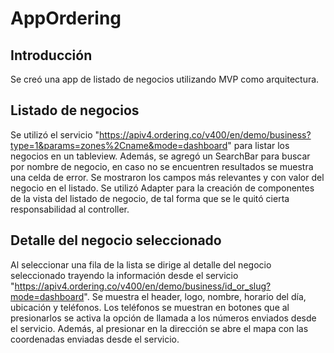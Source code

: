 # AppOrdering

## Introducción
Se creó una app de listado de negocios utilizando MVP como arquitectura.

## Listado de negocios
Se utilizó el servicio "https://apiv4.ordering.co/v400/en/demo/business?type=1&params=zones%2Cname&mode=dashboard" para listar los negocios en un tableview. Además, se agregó un SearchBar para buscar por nombre de negocio, en caso no se encuentren resultados se muestra una celda de error. Se mostraron los campos más relevantes y con valor del negocio en el listado. Se utilizó Adapter para la creación de componentes de la vista del listado de negocio, de tal forma que se le quitó cierta responsabilidad al controller.

## Detalle del negocio seleccionado
Al seleccionar una fila de la lista se dirige al detalle del negocio seleccionado trayendo la información desde el servicio "https://apiv4.ordering.co/v400/en/demo/business/id_or_slug?mode=dashboard". Se muestra el header, logo, nombre, horario del día, ubicación y teléfonos. Los teléfonos se muestran en botones que al presionarlos se activa la opción de llamada a los números enviados desde el servicio. Además, al presionar en la dirección se abre el mapa con las coordenadas enviadas desde el servicio.

